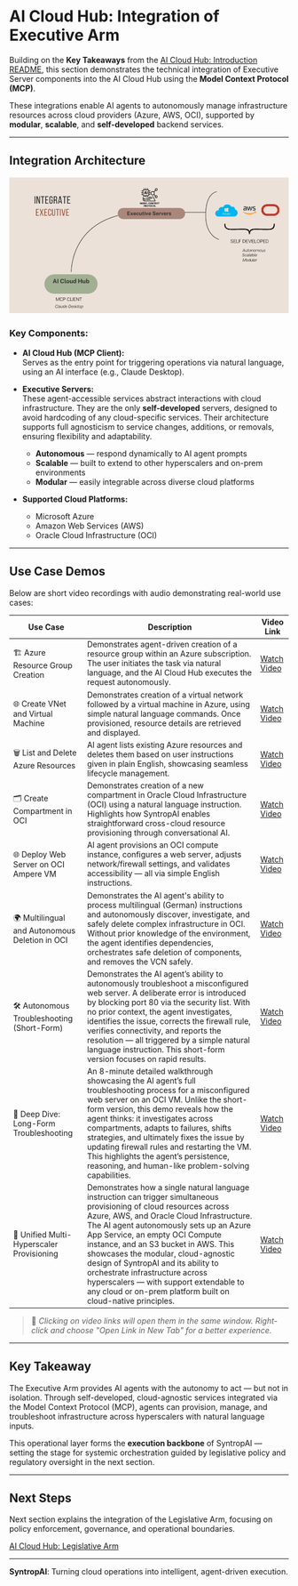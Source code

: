 # AI Cloud Hub: Integration of Executive Arm

Building on the **Key Takeaways** from the [AI Cloud Hub: Introduction README](02_01_ai-cloud-hub.md), this section demonstrates the technical integration of Executive Server components into the AI Cloud Hub using the **Model Context Protocol (MCP)**.

These integrations enable AI agents to autonomously manage infrastructure resources across cloud providers (Azure, AWS, OCI), supported by **modular**, **scalable**, and **self-developed** backend services.

---

## Integration Architecture

![Integration of Executive Arm](images/integrate-Executive.png)

### Key Components:

- **AI Cloud Hub (MCP Client):**  
  Serves as the entry point for triggering operations via natural language, using an AI interface (e.g., Claude Desktop).

- **Executive Servers:**  
  These agent-accessible services abstract interactions with cloud infrastructure. They are the only **self-developed** servers, designed to avoid hardcoding of any cloud-specific services. Their architecture supports full agnosticism to service changes, additions, or removals, ensuring flexibility and adaptability.
  
  - **Autonomous** — respond dynamically to AI agent prompts  
  - **Scalable** — built to extend to other hyperscalers and on-prem environments  
  - **Modular** — easily integrable across diverse cloud platforms

- **Supported Cloud Platforms:**  
  - Microsoft Azure   
  - Amazon Web Services (AWS) 
  - Oracle Cloud Infrastructure (OCI)

---

## Use Case Demos

Below are short video recordings with audio demonstrating real-world use cases:

| Use Case                                  | Description                                                                 | Video Link         |
|-------------------------------------------|-----------------------------------------------------------------------------|--------------------|
| 🏗️ Azure Resource Group Creation          | Demonstrates agent-driven creation of a resource group within an Azure subscription. The user initiates the task via natural language, and the AI Cloud Hub executes the request autonomously. | [Watch Video](https://1drv.ms/v/s!ApYCNITU9RB2rLA9jHzaKr28ol7hdg?e=rGd6Wo)     |
| 🌐 Create VNet and Virtual Machine         | Demonstrates creation of a virtual network followed by a virtual machine in Azure, using simple natural language commands. Once provisioned, resource details are retrieved and displayed. | [Watch Video](https://1drv.ms/v/s!ApYCNITU9RB2rLBHSlrcfOT5nxnTKQ?e=IxifoV)   |
| 🗑️ List and Delete Azure Resources         | AI agent lists existing Azure resources and deletes them based on user instructions given in plain English, showcasing seamless lifecycle management. | [Watch Video](https://1drv.ms/v/s!ApYCNITU9RB2rLBEoEAIxHUklkkR4w?e=NbKB12)   |
| 🗂️ Create Compartment in OCI               | Demonstrates creation of a new compartment in Oracle Cloud Infrastructure (OCI) using a natural language instruction. Highlights how SyntropAI enables straightforward cross-cloud resource provisioning through conversational AI. | [Watch Video](https://1drv.ms/v/s!ApYCNITU9RB2rLBnBjQuF33mxaapkQ?e=L7xHWk)   |
| 🌐 Deploy Web Server on OCI Ampere VM       | AI agent provisions an OCI compute instance, configures a web server, adjusts network/firewall settings, and validates accessibility — all via simple English instructions. | [Watch Video](https://1drv.ms/v/s!ApYCNITU9RB2rLBpdudV2dsgEflrvw?e=RWgmse)   |
| 🌍 Multilingual and Autonomous Deletion in OCI | Demonstrates the AI agent's ability to process multilingual (German) instructions and autonomously discover, investigate, and safely delete complex infrastructure in OCI. Without prior knowledge of the environment, the agent identifies dependencies, orchestrates safe deletion of components, and removes the VCN safely. | [Watch Video](https://1drv.ms/v/s!ApYCNITU9RB2rLBsGnA7pbuVSpi-5A?e=hF6dVJ)   |
| 🛠️ Autonomous Troubleshooting (Short-Form) | Demonstrates the AI agent’s ability to autonomously troubleshoot a misconfigured web server. A deliberate error is introduced by blocking port 80 via the security list. With no prior context, the agent investigates, identifies the issue, corrects the firewall rule, verifies connectivity, and reports the resolution — all triggered by a simple natural language instruction. This short-form version focuses on rapid results. | [Watch Video](https://1drv.ms/v/s!ApYCNITU9RB2rLBqmiPBOxCiPaGzTg?e=KAH8Ki) |
| 🎥 Deep Dive: Long-Form Troubleshooting     | An 8-minute detailed walkthrough showcasing the AI agent’s full troubleshooting process for a misconfigured web server on an OCI VM. Unlike the short-form version, this demo reveals how the agent thinks: it investigates across compartments, adapts to failures, shifts strategies, and ultimately fixes the issue by updating firewall rules and restarting the VM. This highlights the agent’s persistence, reasoning, and human-like problem-solving capabilities. | [Watch Video](https://1drv.ms/v/s!ApYCNITU9RB2rLBtj4p3P17LdAQaNg?e=kYjBE4) |
| 🧠 Unified Multi-Hyperscaler Provisioning | Demonstrates how a single natural language instruction can trigger simultaneous provisioning of cloud resources across Azure, AWS, and Oracle Cloud Infrastructure. The AI agent autonomously sets up an Azure App Service, an empty OCI Compute instance, and an S3 bucket in AWS. This showcases the modular, cloud-agnostic design of SyntropAI and its ability to orchestrate infrastructure across hyperscalers — with support extendable to any cloud or on-prem platform built on cloud-native principles. | [Watch Video](https://1drv.ms/v/s!ApYCNITU9RB2rLENceKE7507bRK0kQ?e=LMFpRM)   |


> 🔗 *Clicking on video links will open them in the same window. Right-click and choose "Open Link in New Tab" for a better experience.*



---

## Key Takeaway

The Executive Arm provides AI agents with the autonomy to act — but not in isolation. Through self-developed, cloud-agnostic services integrated via the Model Context Protocol (MCP), agents can provision, manage, and troubleshoot infrastructure across hyperscalers with natural language inputs.

This operational layer forms the **execution backbone** of SyntropAI — setting the stage for systemic orchestration guided by legislative policy and regulatory oversight in the next section.

---

## Next Steps

Next section explains the integration of the Legislative Arm, focusing on policy enforcement, governance, and operational boundaries.

[AI Cloud Hub: Legislative Arm](03_01_ai-cloud-hub-legislative.md)

---

**SyntropAI**: Turning cloud operations into intelligent, agent-driven execution.
